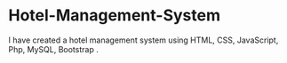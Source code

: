 # Hotel-Management-System
I have created a hotel management system using HTML, CSS, JavaScript, Php, MySQL, Bootstrap .
